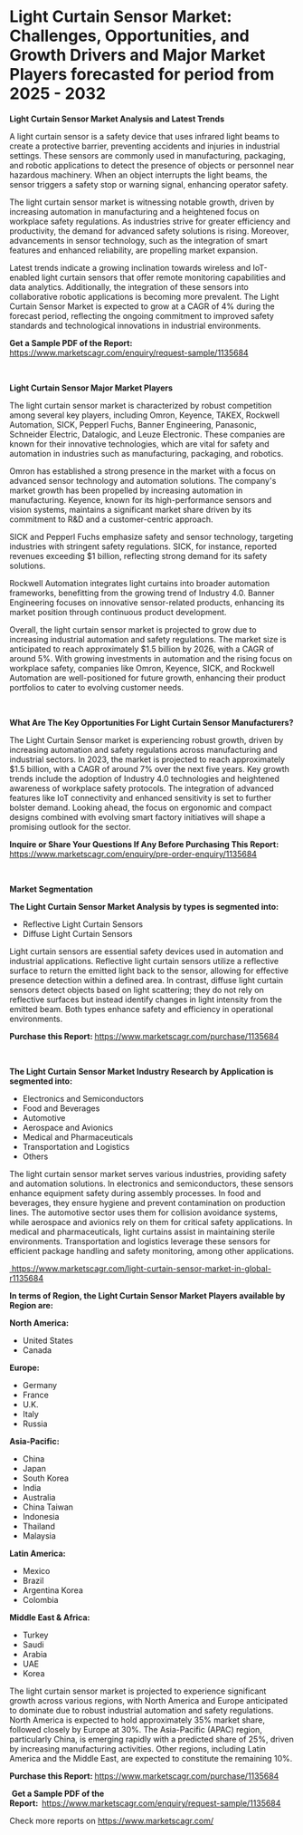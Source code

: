 <p><h1>Light Curtain Sensor Market: Challenges, Opportunities, and Growth Drivers and Major Market Players forecasted for period from 2025 - 2032</h1></p><p><strong>Light Curtain Sensor Market Analysis and Latest Trends</strong></p>
<p><p>A light curtain sensor is a safety device that uses infrared light beams to create a protective barrier, preventing accidents and injuries in industrial settings. These sensors are commonly used in manufacturing, packaging, and robotic applications to detect the presence of objects or personnel near hazardous machinery. When an object interrupts the light beams, the sensor triggers a safety stop or warning signal, enhancing operator safety.</p><p>The light curtain sensor market is witnessing notable growth, driven by increasing automation in manufacturing and a heightened focus on workplace safety regulations. As industries strive for greater efficiency and productivity, the demand for advanced safety solutions is rising. Moreover, advancements in sensor technology, such as the integration of smart features and enhanced reliability, are propelling market expansion.</p><p>Latest trends indicate a growing inclination towards wireless and IoT-enabled light curtain sensors that offer remote monitoring capabilities and data analytics. Additionally, the integration of these sensors into collaborative robotic applications is becoming more prevalent. The Light Curtain Sensor Market is expected to grow at a CAGR of 4% during the forecast period, reflecting the ongoing commitment to improved safety standards and technological innovations in industrial environments.</p></p>
<p><strong>Get a Sample PDF of the Report:&nbsp;</strong> <a href="https://www.marketscagr.com/enquiry/request-sample/1135684?utm_campaign=3135&utm_medium=2&utm_source=Github&utm_content=ia&utm_term=06042025&utm_id=light-curtain-sensor">https://www.marketscagr.com/enquiry/request-sample/1135684</a></p>
<p>&nbsp;</p>
<p><strong>Light Curtain Sensor Major Market Players</strong></p>
<p><p>The light curtain sensor market is characterized by robust competition among several key players, including Omron, Keyence, TAKEX, Rockwell Automation, SICK, Pepperl Fuchs, Banner Engineering, Panasonic, Schneider Electric, Datalogic, and Leuze Electronic. These companies are known for their innovative technologies, which are vital for safety and automation in industries such as manufacturing, packaging, and robotics.</p><p>Omron has established a strong presence in the market with a focus on advanced sensor technology and automation solutions. The company's market growth has been propelled by increasing automation in manufacturing. Keyence, known for its high-performance sensors and vision systems, maintains a significant market share driven by its commitment to R&D and a customer-centric approach.</p><p>SICK and Pepperl Fuchs emphasize safety and sensor technology, targeting industries with stringent safety regulations. SICK, for instance, reported revenues exceeding $1 billion, reflecting strong demand for its safety solutions.</p><p>Rockwell Automation integrates light curtains into broader automation frameworks, benefitting from the growing trend of Industry 4.0. Banner Engineering focuses on innovative sensor-related products, enhancing its market position through continuous product development.</p><p>Overall, the light curtain sensor market is projected to grow due to increasing industrial automation and safety regulations. The market size is anticipated to reach approximately $1.5 billion by 2026, with a CAGR of around 5%. With growing investments in automation and the rising focus on workplace safety, companies like Omron, Keyence, SICK, and Rockwell Automation are well-positioned for future growth, enhancing their product portfolios to cater to evolving customer needs.</p></p>
<p>&nbsp;</p>
<p><strong>What Are The Key Opportunities For Light Curtain Sensor Manufacturers?</strong></p>
<p><p>The Light Curtain Sensor market is experiencing robust growth, driven by increasing automation and safety regulations across manufacturing and industrial sectors. In 2023, the market is projected to reach approximately $1.5 billion, with a CAGR of around 7% over the next five years. Key growth trends include the adoption of Industry 4.0 technologies and heightened awareness of workplace safety protocols. The integration of advanced features like IoT connectivity and enhanced sensitivity is set to further bolster demand. Looking ahead, the focus on ergonomic and compact designs combined with evolving smart factory initiatives will shape a promising outlook for the sector.</p></p>
<p><strong>Inquire or Share Your Questions If Any Before Purchasing This Report:</strong> <a href="https://www.marketscagr.com/enquiry/pre-order-enquiry/1135684?utm_campaign=3135&utm_medium=2&utm_source=Github&utm_content=ia&utm_term=06042025&utm_id=light-curtain-sensor">https://www.marketscagr.com/enquiry/pre-order-enquiry/1135684</a></p>
<p>&nbsp;</p>
<p><strong>Market Segmentation</strong></p>
<p><strong>The Light Curtain Sensor Market Analysis by types is segmented into:</strong></p>
<p><ul><li>Reflective Light Curtain Sensors</li><li>Diffuse Light Curtain Sensors</li></ul></p>
<p><p>Light curtain sensors are essential safety devices used in automation and industrial applications. Reflective light curtain sensors utilize a reflective surface to return the emitted light back to the sensor, allowing for effective presence detection within a defined area. In contrast, diffuse light curtain sensors detect objects based on light scattering; they do not rely on reflective surfaces but instead identify changes in light intensity from the emitted beam. Both types enhance safety and efficiency in operational environments.</p></p>
<p><strong>Purchase this Report:&nbsp;</strong><a href="https://www.marketscagr.com/purchase/1135684?utm_campaign=3135&utm_medium=2&utm_source=Github&utm_content=ia&utm_term=06042025&utm_id=light-curtain-sensor">https://www.marketscagr.com/purchase/1135684</a></p>
<p>&nbsp;</p>
<p><strong>The Light Curtain Sensor Market Industry Research by Application is segmented into:</strong></p>
<p><ul><li>Electronics and Semiconductors</li><li>Food and Beverages</li><li>Automotive</li><li>Aerospace and Avionics</li><li>Medical and Pharmaceuticals</li><li>Transportation and Logistics</li><li>Others</li></ul></p>
<p><p>The light curtain sensor market serves various industries, providing safety and automation solutions. In electronics and semiconductors, these sensors enhance equipment safety during assembly processes. In food and beverages, they ensure hygiene and prevent contamination on production lines. The automotive sector uses them for collision avoidance systems, while aerospace and avionics rely on them for critical safety applications. In medical and pharmaceuticals, light curtains assist in maintaining sterile environments. Transportation and logistics leverage these sensors for efficient package handling and safety monitoring, among other applications.</p></p>
<p><a href="https://www.marketscagr.com/light-curtain-sensor-market-in-global-r1135684?utm_campaign=3135&utm_medium=2&utm_source=Github&utm_content=ia&utm_term=06042025&utm_id=light-curtain-sensor">&nbsp;https://www.marketscagr.com/light-curtain-sensor-market-in-global-r1135684</a></p>
<p><strong>In terms of Region, the Light Curtain Sensor Market Players available by Region are:</strong></p>
<p>
    <p> <strong> North America: </strong>
        <ul>
            <li>United States</li>
            <li>Canada</li>
        </ul>
        </p> 
    <p> <strong> Europe: </strong>
        <ul>
            <li>Germany</li>
            <li>France</li>
            <li>U.K.</li>
            <li>Italy</li>
            <li>Russia</li>
        </ul>
        </p> 
    <p> <strong> Asia-Pacific: </strong>
        <ul>
            <li>China</li>
            <li>Japan</li>
            <li>South Korea</li>
            <li>India</li>
            <li>Australia</li>
            <li>China Taiwan</li>
            <li>Indonesia</li>
            <li>Thailand</li>
            <li>Malaysia</li>
        </ul>
        </p> 
    <p> <strong> Latin America: </strong>
        <ul>
            <li>Mexico</li>
            <li>Brazil</li>
            <li>Argentina Korea</li>
            <li>Colombia</li>
        </ul>
        </p> 
    <p> <strong> Middle East & Africa: </strong>
        <ul>
            <li>Turkey</li>
            <li>Saudi</li>
            <li>Arabia</li>
            <li>UAE</li>
            <li>Korea</li>
        </ul>
    </p>
    </p>
<p><p>The light curtain sensor market is projected to experience significant growth across various regions, with North America and Europe anticipated to dominate due to robust industrial automation and safety regulations. North America is expected to hold approximately 35% market share, followed closely by Europe at 30%. The Asia-Pacific (APAC) region, particularly China, is emerging rapidly with a predicted share of 25%, driven by increasing manufacturing activities. Other regions, including Latin America and the Middle East, are expected to constitute the remaining 10%.</p></p>
<p><strong>Purchase this Report: </strong><a href="https://www.marketscagr.com/purchase/1135684?utm_campaign=3135&utm_medium=2&utm_source=Github&utm_content=ia&utm_term=06042025&utm_id=light-curtain-sensor">https://www.marketscagr.com/purchase/1135684</a></p>
<p>&nbsp;<strong>Get a Sample PDF of the Report:&nbsp;&nbsp;</strong><a href="https://www.marketscagr.com/enquiry/request-sample/1135684?utm_campaign=3135&utm_medium=2&utm_source=Github&utm_content=ia&utm_term=06042025&utm_id=light-curtain-sensor">https://www.marketscagr.com/enquiry/request-sample/1135684</a></p>
<p><strong></strong></p>
<p>Check more reports on <a href="https://www.marketscagr.com/?utm_campaign=3135&utm_medium=2&utm_source=Github&utm_content=ia&utm_term=06042025&utm_id=light-curtain-sensor">https://www.marketscagr.com/</a></p>